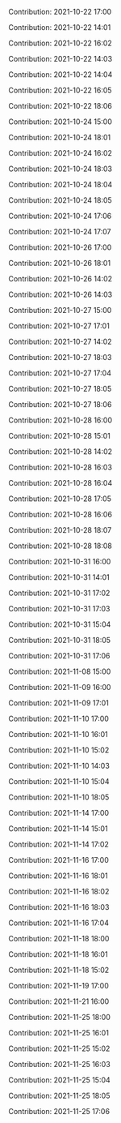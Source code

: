 Contribution: 2021-10-22 17:00

Contribution: 2021-10-22 14:01

Contribution: 2021-10-22 16:02

Contribution: 2021-10-22 14:03

Contribution: 2021-10-22 14:04

Contribution: 2021-10-22 16:05

Contribution: 2021-10-22 18:06

Contribution: 2021-10-24 15:00

Contribution: 2021-10-24 18:01

Contribution: 2021-10-24 16:02

Contribution: 2021-10-24 18:03

Contribution: 2021-10-24 18:04

Contribution: 2021-10-24 18:05

Contribution: 2021-10-24 17:06

Contribution: 2021-10-24 17:07

Contribution: 2021-10-26 17:00

Contribution: 2021-10-26 18:01

Contribution: 2021-10-26 14:02

Contribution: 2021-10-26 14:03

Contribution: 2021-10-27 15:00

Contribution: 2021-10-27 17:01

Contribution: 2021-10-27 14:02

Contribution: 2021-10-27 18:03

Contribution: 2021-10-27 17:04

Contribution: 2021-10-27 18:05

Contribution: 2021-10-27 18:06

Contribution: 2021-10-28 16:00

Contribution: 2021-10-28 15:01

Contribution: 2021-10-28 14:02

Contribution: 2021-10-28 16:03

Contribution: 2021-10-28 16:04

Contribution: 2021-10-28 17:05

Contribution: 2021-10-28 16:06

Contribution: 2021-10-28 18:07

Contribution: 2021-10-28 18:08

Contribution: 2021-10-31 16:00

Contribution: 2021-10-31 14:01

Contribution: 2021-10-31 17:02

Contribution: 2021-10-31 17:03

Contribution: 2021-10-31 15:04

Contribution: 2021-10-31 18:05

Contribution: 2021-10-31 17:06

Contribution: 2021-11-08 15:00

Contribution: 2021-11-09 16:00

Contribution: 2021-11-09 17:01

Contribution: 2021-11-10 17:00

Contribution: 2021-11-10 16:01

Contribution: 2021-11-10 15:02

Contribution: 2021-11-10 14:03

Contribution: 2021-11-10 15:04

Contribution: 2021-11-10 18:05

Contribution: 2021-11-14 17:00

Contribution: 2021-11-14 15:01

Contribution: 2021-11-14 17:02

Contribution: 2021-11-16 17:00

Contribution: 2021-11-16 18:01

Contribution: 2021-11-16 18:02

Contribution: 2021-11-16 18:03

Contribution: 2021-11-16 17:04

Contribution: 2021-11-18 18:00

Contribution: 2021-11-18 16:01

Contribution: 2021-11-18 15:02

Contribution: 2021-11-19 17:00

Contribution: 2021-11-21 16:00

Contribution: 2021-11-25 18:00

Contribution: 2021-11-25 16:01

Contribution: 2021-11-25 15:02

Contribution: 2021-11-25 16:03

Contribution: 2021-11-25 15:04

Contribution: 2021-11-25 18:05

Contribution: 2021-11-25 17:06

